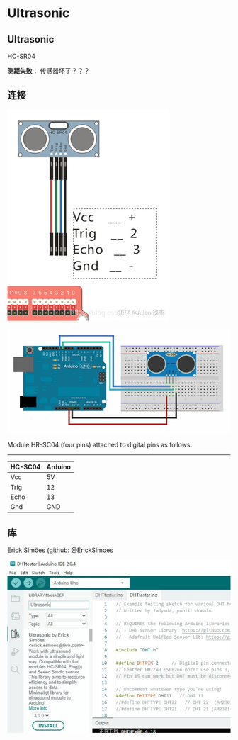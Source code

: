 # Ultrasonic

## Ultrasonic

HC-SR04   

**测距失败**： 传感器坏了？？？

## 连接

![](./img/Ultrasonic/Ultrasonic_Arduino.jpg)

![Arduino-SR04](./img/Ultrasonic/Arduino-SR04.png)


 Module HR-SC04 (four pins)  attached to digital pins as follows:
 
 ---------------------    
 | HC-SC04 | Arduino |    
 |---------|---------|   
 |   Vcc   |   5V    |   
 |   Trig  |   12    | 
 |   Echo  |   13    | 
 |   Gnd   |   GND   |

## 库

Erick Simões (github: @ErickSimoes

![](./img/Ultrasonic/Ultrasonic_lib.jpg)

